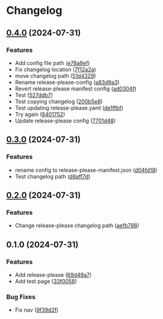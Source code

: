 # Changelog

## [0.4.0](https://github.com/dpomerleano-stats/test-mkdocs/compare/v0.3.0...v0.4.0) (2024-07-31)


### Features

* Add config file path ([e78a8ef](https://github.com/dpomerleano-stats/test-mkdocs/commit/e78a8efc8dacf6bca3920d372cbc36db068062f8))
* Fix changelog location ([7f12a2a](https://github.com/dpomerleano-stats/test-mkdocs/commit/7f12a2a923f681e9a3a57e92dc68da79ae9047fb))
* move changelog path ([51d4329](https://github.com/dpomerleano-stats/test-mkdocs/commit/51d43295d093c1b4b04c5085ddc9b7c969bd9eb1))
* Rename release-please-config ([a83d9a3](https://github.com/dpomerleano-stats/test-mkdocs/commit/a83d9a31cb9850267b7caa8b63ef26bdaedc6548))
* Revert release-please manifest config ([ad0304f](https://github.com/dpomerleano-stats/test-mkdocs/commit/ad0304fbfda49ecd2015d93598cd4b3a176ffd88))
* Test ([527ddb7](https://github.com/dpomerleano-stats/test-mkdocs/commit/527ddb7ff7b30fe064a46359ac3d3f2d0e252eb1))
* Test copying changelog ([200b5e8](https://github.com/dpomerleano-stats/test-mkdocs/commit/200b5e8ef9360e585ad2a6ffb1a50cdae011e126))
* Test updating release-please.yaml ([de1ffbf](https://github.com/dpomerleano-stats/test-mkdocs/commit/de1ffbfb101e35218a028cbab67b82454a7e8e2f))
* Try again ([8401752](https://github.com/dpomerleano-stats/test-mkdocs/commit/84017525901150567813d1df6998325243db9711))
* Update release-please config ([7701d48](https://github.com/dpomerleano-stats/test-mkdocs/commit/7701d48b6fb5513fd8925163c11ab37d51ea214e))

## [0.3.0](https://github.com/dpomerleano-stats/test-mkdocs/compare/v0.2.0...v0.3.0) (2024-07-31)


### Features

* rename config to release-please-manifest.json ([d04fd18](https://github.com/dpomerleano-stats/test-mkdocs/commit/d04fd18686074a821e5475630697ddaeb7947df9))
* Test changelog path ([d6aff7d](https://github.com/dpomerleano-stats/test-mkdocs/commit/d6aff7d974835189d5750661e94a6476a317b136))

## [0.2.0](https://github.com/dpomerleano-stats/test-mkdocs/compare/v0.1.0...v0.2.0) (2024-07-31)


### Features

* Change release-please changelog path ([aefb788](https://github.com/dpomerleano-stats/test-mkdocs/commit/aefb78813cce99859363716d8219ed1f5585bb94))

## 0.1.0 (2024-07-31)


### Features

* Add release-please ([69d49a7](https://github.com/dpomerleano-stats/test-mkdocs/commit/69d49a78858799aadced9854314e54c343e3f134))
* Add test page ([33f0058](https://github.com/dpomerleano-stats/test-mkdocs/commit/33f00589aebd5e3fa79f9a7bce55dffb9035bd0a))


### Bug Fixes

* Fix nav ([9f39d2f](https://github.com/dpomerleano-stats/test-mkdocs/commit/9f39d2f11aa07b74baf83d4dc5366610978b97d1))
